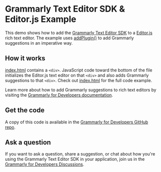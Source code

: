 # Grammarly Text Editor SDK & Editor.js Example

This demo shows how to add the [Grammarly Text Editor SDK](https://developer.grammarly.com/) to a [Editor.js](https://editorjs.io/) rich text editor. The example uses [addPlugin()](https://developer.grammarly.com/docs/api/editor-sdk/editorsdk#addplugin) to add Grammarly suggestions in an imperative way.

## How it works

[index.html](./public/index.html) contains a `<div>`. JavaScript code toward the bottom of the file initializes the Editor.js text editor on that `<div>` and also adds Grammarly suggestions to that `<div>`. Check out [index.html](./public/index.html) for the full code example.

Learn more about how to add Grammarly suggestions to rich text editors by visiting the [Grammarly for Developers documentation](https://developer.grammarly.com/docs/#supported-text-editors).

## Get the code

A copy of this code is available in the [Grammarly for Developers GitHub repo](https://github.com/grammarly/grammarly-for-developers/tree/main/examples/editor-sdk-editorjs).

## Ask a question

If you want to ask a question, share a suggestion, or chat about how you're using the Grammarly Text Editor SDK in your application, join us in the [Grammarly for Developers Discussions](https://github.com/grammarly/grammarly-for-developers/discussions).
